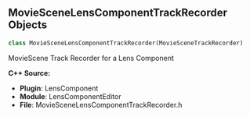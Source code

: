 ## MovieSceneLensComponentTrackRecorder Objects

```python
class MovieSceneLensComponentTrackRecorder(MovieSceneTrackRecorder)
```

MovieScene Track Recorder for a Lens Component

**C++ Source:**

- **Plugin**: LensComponent
- **Module**: LensComponentEditor
- **File**: MovieSceneLensComponentTrackRecorder.h

<a id="unreal.RemoteControlPresetFactory"></a>